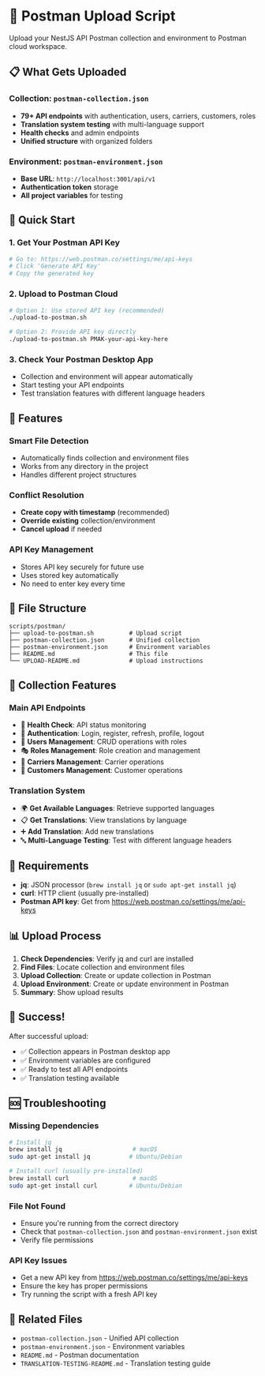 # 🚀 Postman Upload Script

Upload your NestJS API Postman collection and environment to Postman cloud workspace.

## 📋 What Gets Uploaded

### **Collection: `postman-collection.json`**
- **79+ API endpoints** with authentication, users, carriers, customers, roles
- **Translation system testing** with multi-language support
- **Health checks** and admin endpoints
- **Unified structure** with organized folders

### **Environment: `postman-environment.json`**
- **Base URL**: `http://localhost:3001/api/v1`
- **Authentication token** storage
- **All project variables** for testing

## 🚀 Quick Start

### **1. Get Your Postman API Key**
```bash
# Go to: https://web.postman.co/settings/me/api-keys
# Click 'Generate API Key'
# Copy the generated key
```

### **2. Upload to Postman Cloud**
```bash
# Option 1: Use stored API key (recommended)
./upload-to-postman.sh

# Option 2: Provide API key directly
./upload-to-postman.sh PMAK-your-api-key-here
```

### **3. Check Your Postman Desktop App**
- Collection and environment will appear automatically
- Start testing your API endpoints
- Test translation features with different language headers

## 🔧 Features

### **Smart File Detection**
- Automatically finds collection and environment files
- Works from any directory in the project
- Handles different project structures

### **Conflict Resolution**
- **Create copy with timestamp** (recommended)
- **Override existing** collection/environment
- **Cancel upload** if needed

### **API Key Management**
- Stores API key securely for future use
- Uses stored key automatically
- No need to enter key every time

## 📁 File Structure

```
scripts/postman/
├── upload-to-postman.sh          # Upload script
├── postman-collection.json       # Unified collection
├── postman-environment.json      # Environment variables
├── README.md                     # This file
└── UPLOAD-README.md              # Upload instructions
```

## 🎯 Collection Features

### **Main API Endpoints**
- 🏥 **Health Check**: API status monitoring
- 🔐 **Authentication**: Login, register, refresh, profile, logout
- 👥 **Users Management**: CRUD operations with roles
- 🎭 **Roles Management**: Role creation and management
- 🚚 **Carriers Management**: Carrier operations
- 👤 **Customers Management**: Customer operations

### **Translation System**
- 🌍 **Get Available Languages**: Retrieve supported languages
- 📋 **Get Translations**: View translations by language
- ➕ **Add Translation**: Add new translations
- 🔤 **Multi-Language Testing**: Test with different language headers

## 🔧 Requirements

- **jq**: JSON processor (`brew install jq` or `sudo apt-get install jq`)
- **curl**: HTTP client (usually pre-installed)
- **Postman API key**: Get from https://web.postman.co/settings/me/api-keys

## 📊 Upload Process

1. **Check Dependencies**: Verify jq and curl are installed
2. **Find Files**: Locate collection and environment files
3. **Upload Collection**: Create or update collection in Postman
4. **Upload Environment**: Create or update environment in Postman
5. **Summary**: Show upload results

## 🎉 Success!

After successful upload:
- ✅ Collection appears in Postman desktop app
- ✅ Environment variables are configured
- ✅ Ready to test all API endpoints
- ✅ Translation testing available

## 🆘 Troubleshooting

### **Missing Dependencies**
```bash
# Install jq
brew install jq                    # macOS
sudo apt-get install jq           # Ubuntu/Debian

# Install curl (usually pre-installed)
brew install curl                  # macOS
sudo apt-get install curl         # Ubuntu/Debian
```

### **File Not Found**
- Ensure you're running from the correct directory
- Check that `postman-collection.json` and `postman-environment.json` exist
- Verify file permissions

### **API Key Issues**
- Get a new API key from https://web.postman.co/settings/me/api-keys
- Ensure the key has proper permissions
- Try running the script with a fresh API key

## 🔗 Related Files

- `postman-collection.json` - Unified API collection
- `postman-environment.json` - Environment variables
- `README.md` - Postman documentation
- `TRANSLATION-TESTING-README.md` - Translation testing guide







